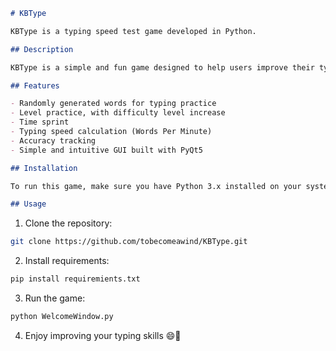```markdown
# KBType

KBType is a typing speed test game developed in Python.

## Description

KBType is a simple and fun game designed to help users improve their typing speed and accuracy. Players are required to type random words that appear on the screen as quickly and accurately as possible. The game tracks the typing speed (words per minute) and accuracy of the player.

## Features

- Randomly generated words for typing practice
- Level practice, with difficulty level increase
- Time sprint
- Typing speed calculation (Words Per Minute)
- Accuracy tracking
- Simple and intuitive GUI built with PyQt5

## Installation

To run this game, make sure you have Python 3.x installed on your system. You can install the required dependencies using the following command:

## Usage
```

1. Clone the repository:
```bash
git clone https://github.com/tobecomeawind/KBType.git
```

2. Install requirements:
```bash
pip install requiremients.txt
```

3. Run the game:
```bash
python WelcomeWindow.py
```

4. Enjoy improving your typing skills 😄🚀

